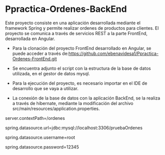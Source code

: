 # Ppractica-Ordenes-BackEnd

Este proyecto consiste en una aplicación desarrollada mediante el framework Spring y permite realizar ordenes de productos para clientes. El proyecto se comunica a través de servicios REST a la parte FrontEnd, desarrollada en Angular.

- Para la clonación del proyecto FrontEnd desarrollado en Angular, se puede acceder a través de:https://github.com/ebenavidesa1/Ppractica-Ordenes-FrontEnd.git

- Se encuentra adjunto el script con la estructura de la base de datos utilizada, en el gestor de datos mysql.

- Para la ejecución del proyecto, es necesario importar en el IDE de desarrollo que se vaya a utilizar.

- La conexión de la base de datos con la aplicación BackEnd, se la realiza a través de hibernate, mediante la modificación del archivo src/main/resources/application.properties.

server.contextPath=/ordenes

spring.datasource.url=jdbc:mysql://localhost:3306/pruebaOrdenes

spring.datasource.username=root

spring.datasource.password=12345

